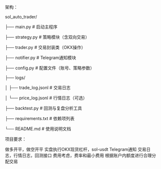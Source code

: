 
架构：

sol_auto_trader/

├── main.py                # 启动主程序

├── strategy.py            # 策略模块（含双向交易）

├── trader.py              # 交易封装类（OKX操作）

├── notifier.py            # Telegram通知模块

├── config.py              # 配置文件（账号、策略参数）

├── logs/

│		├── trade_log.jsonl    # 交易日志

│		└── price_log.jsonl    # 行情日志（可选）

├── backtest.py            # 回测与复盘分析工具

├── requirements.txt       # 依赖项列表

└── README.md              # 使用说明文档

项目要求：

做多开平，做空开平
实盘执行OKX现货杠杆，sol-usdt
Telegram通知
交易日志，行情日志，回测接口
费用考虑，费率和最小费用
根据账户内额度进行合理分配交易
